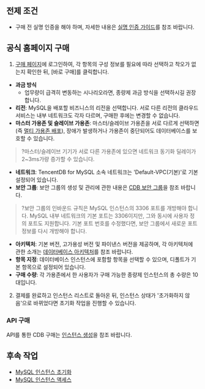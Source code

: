 ## 전제 조건
- 구매 전 실명 인증을 해야 하며, 자세한 내용은 [실명 인증 가이드](https://intl.cloud.tencent.com/document/product/378/3629)를 참조 바랍니다.

## 공식 홈페이지 구매
1. [구매 페이지](https://buy.cloud.tencent.com/cdb)에 로그인하여, 각 항목의 구성 정보를 필요에 따라 선택하고 착오가 없는지 확인한 뒤, [바로 구매]를 클릭합니다.
 - **과금 방식**
    - 업무량이 급격히 변동하는 시나리오라면, 종량제 과금 방식을 선택하시길 권장합니다.
 - **리전**: MySQL을 배포할 비즈니스의 리전을 선택합니다. 서로 다른 리전의 클라우드 서비스는 내부 네트워크도 각자 다르며, 구매한 후에는 변경할 수 없습니다.
 - **마스터 가용존 및 슬레이브 가용존**: 마스터/슬레이브 가용존을 서로 다르게 선택하면(즉 [멀티 가용존 배포](https://intl.cloud.tencent.com/document/product/236/8459)), 장애가 발생하거나 가용존이 중단되어도 데이터베이스를 보호할 수 있습니다.
 >?마스터/슬레이브 기기가 서로 다른 가용존에 있으면 네트워크 동기화 딜레이가 2~3ms가량 증가할 수 있습니다.
 - **네트워크**: TencentDB for MySQL 소속 네트워크는 'Default-VPC(기본)'로 기본 설정되어 있습니다.
 - **보안 그룹**: 보안 그룹의 생성 및 관리에 관한 내용은 [CDB 보안 그룹](https://intl.cloud.tencent.com/document/product/236/14470)을 참조 바랍니다.
 >?보안 그룹의 인바운드 규칙은 MySQL 인스턴스의 3306 포트를 개방해야 합니다. MySQL 내부 네트워크의 기본 포트는 3306이지만, 그와 동시에 사용자 정의 포트도 지원합니다. 기본 포트 번호를 수정했다면, 보안 그룹에서 새로운 포트 정보를 다시 개방해야 합니다.
 - **아키텍처**: 기본 버전, 고가용성 버전 및 파이낸스 버전을 제공하며, 각 아키텍처에 관한 소개는 [데이터베이스 아키텍처](https://intl.cloud.tencent.com/document/product/236/17136)를 참조 바랍니다.
 - **항목 지정**: 데이터베이스 인스턴스에 포함할 항목을 선택할 수 있으며, 디폴트가 기본 항목으로 설정되어 있습니다.
 - **구매 수량**: 각 가용존에서 한 사용자가 구매 가능한 종량제 인스턴스의 총 수량은 10대입니다.
2. 결제를 완료하고 인스턴스 리스트로 돌아온 뒤, 인스턴스 상태가 '초가화하지 않음'으로 바뀌었다면 초기화 작업을 진행할 수 있습니다.

### API 구매
API를 통한 CDB 구매는 [인스턴스 생성](https://intl.cloud.tencent.com/document/product/236/15871)을 참조 바랍니다.


## 후속 작업
- [MySQL 인스턴스 초기화](https://intl.cloud.tencent.com/document/product/236/3128)
- [MySQL 인스턴스 액세스](https://intl.cloud.tencent.com/document/product/236/3130)

